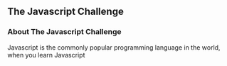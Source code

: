## The Javascript Challenge

### About The Javascript Challenge
Javascript is the commonly popular programming language in the world, when you learn Javascript 
